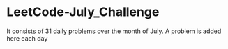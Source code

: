 # LeetCode-July_Challenge
It consists of 31 daily problems over the month of July. A problem is added here each day

